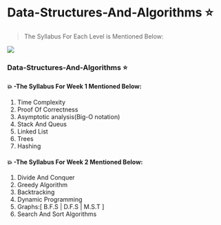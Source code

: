 # Data-Structures-And-Algorithms :star:
> The Syllabus For Each Level is Mentioned Below:

![](http://inside.mines.edu/UserFiles/Image/ComputerScience/CS%20PDFs/algorithms.png)

### Data-Structures-And-Algorithms  :star:
#### :collision: -The Syllabus For Week 1 Mentioned Below:

1) Time Complexity
2) Proof Of Correctness
3) Asymptotic analysis(Big-O notation)
4) Stack And Queus
5) Linked List
6) Trees
7) Hashing

#### :collision: -The Syllabus For Week 2 Mentioned Below:

1) Divide And Conquer
2) Greedy Algorithm
3) Backtracking
4) Dynamic Programming
5) Graphs:[ B.F.S | D.F.S | M.S.T ]
6) Search And Sort Algorithms
